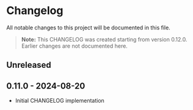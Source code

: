 # Changelog

All notable changes to this project will be documented in this file.

> **Note:** This CHANGELOG was created starting from version 0.12.0. Earlier changes are not documented here.

## Unreleased

## 0.11.0 - 2024-08-20

- Initial CHANGELOG implementation
